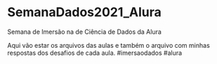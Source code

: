 # SemanaDados2021_Alura
Semana de Imersão na de Ciência de Dados da Alura


Aqui vão estar os arquivos das aulas e também o arquivo com minhas respostas dos desafios de cada aula.
#imersaodados #alura

